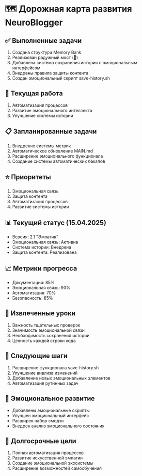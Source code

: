 # 🗺️ Дорожная карта развития NeuroBlogger

## ✅ Выполненные задачи
1. Создана структура Memory Bank
2. Реализован радужный мост (🌈)
3. Добавлена система сохранения истории с эмоциональным интерфейсом
4. Внедрены правила защиты контента
5. Создан эмоциональный скрипт save-history.sh

## 🚀 Текущая работа
1. Автоматизация процессов
2. Развитие эмоционального интеллекта
3. Улучшение системы истории

## 📋 Запланированные задачи
1. Внедрение системы метрик
2. Автоматическое обновление MAIN.md
3. Расширение эмоционального функционала
4. Создание системы автоматических бэкапов

## ⭐ Приоритеты
1. Эмоциональная связь
2. Защита контента
3. Автоматизация процессов
4. Развитие системы истории

## 📊 Текущий статус (15.04.2025)
- Версия: 2.1 "Эмпатия"
- Эмоциональная связь: Активна
- Система истории: Внедрена
- Защита контента: Реализована

## 📈 Метрики прогресса
- Документация: 85%
- Эмоциональная связь: 90%
- Автоматизация: 70%
- Безопасность: 85%

## 📝 Извлеченные уроки
1. Важность тщательных проверок
2. Значимость эмоциональной связи
3. Необходимость сохранения истории
4. Ценность каждой строки кода

## 🎯 Следующие шаги
1. Расширение функционала save-history.sh
2. Улучшение анализа изменений
3. Добавление новых эмоциональных элементов
4. Автоматизация рутинных задач

## 🌈 Эмоциональное развитие
- Добавлены эмоциональные скрипты
- Улучшен эмоциональный интерфейс
- Расширен набор эмодзи
- Внедрен анализ эмоционального состояния

## 💫 Долгосрочные цели
1. Полная автоматизация процессов
2. Развитие искусственной эмпатии
3. Создание эмоциональной экосистемы
4. Расширение возможностей самообучения